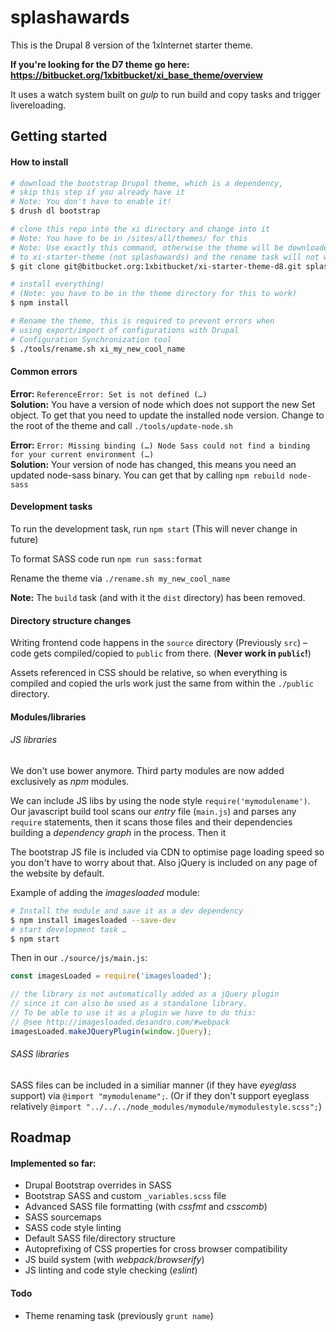 # splashawards

This is the Drupal 8 version of the 1xInternet starter theme.

**If you're looking for the D7 theme go here: https://bitbucket.org/1xbitbucket/xi_base_theme/overview**

It uses a watch system built on _gulp_ to run build and copy tasks and trigger livereloading.

## Getting started

#### How to install

```bash
# download the bootstrap Drupal theme, which is a dependency,
# skip this step if you already have it
# Note: You don't have to enable it!
$ drush dl bootstrap

# clone this repo into the xi directory and change into it
# Note: You have to be in /sites/all/themes/ for this
# Note: Use exactly this command, otherwise the theme will be downloaded
# to xi-starter-theme (not splashawards) and the rename task will not work
$ git clone git@bitbucket.org:1xbitbucket/xi-starter-theme-d8.git splashawards && cd splashawards

# install everything!
# (Note: you have to be in the theme directory for this to work)
$ npm install

# Rename the theme, this is required to prevent errors when
# using export/import of configurations with Drupal
# Configuration Synchronization tool
$ ./tools/rename.sh xi_my_new_cool_name
```


#### Common errors

**Error:** `ReferenceError: Set is not defined (…)`  
**Solution:** You have a version of node which does not support the new Set object. To get that you need to update the installed node version. Change to the root of the theme and call `./tools/update-node.sh`

**Error:** `Error: Missing binding (…) Node Sass could not find a binding for your current environment (…)`  
**Solution:** Your version of node has changed, this means you need an updated node-sass binary. You can get that by calling `npm rebuild node-sass`

#### Development tasks

To run the development task, run `npm start` (This will never change in future)

To format SASS code run `npm run sass:format`

Rename the theme via `./rename.sh my_new_cool_name`

**Note:** The `build` task (and with it the `dist` directory) has been removed.


#### Directory structure changes

Writing frontend code happens in the `source` directory (Previously `src`) – code gets compiled/copied to `public` from there. (__Never work in `public`!__)

Assets referenced in CSS should be relative, so when everything is compiled and copied the urls work just the same from within the `./public` directory.

#### Modules/libraries

###### JS libraries
We don't use bower anymore. Third party modules are now added exclusively as _npm_ modules.

We can include JS libs by using the node style `require('mymodulename')`. Our javascript build tool scans our _entry_ file (`main.js`) and parses any `require` statements, then it scans those files and their dependencies building a _dependency graph_ in the process. Then it

The bootstrap JS file is included via CDN to optimise page loading speed so you don't have to worry about that. Also jQuery is included on any page of the website by default.

Example of adding the _imagesloaded_ module:
```bash
# Install the module and save it as a dev dependency
$ npm install imagesloaded --save-dev
# start development task …
$ npm start
```

Then in our `./source/js/main.js`:
```javascript
const imagesLoaded = require('imagesloaded');

// the library is not automatically added as a jQuery plugin
// since it can also be used as a standalone library.
// To be able to use it as a plugin we have to do this:
// @see http://imagesloaded.desandro.com/#webpack
imagesLoaded.makeJQueryPlugin(window.jQuery);
```

###### SASS libraries
SASS files can be included in a similiar manner (if they have _eyeglass_ support) via `@import "mymodulename";`. (Or if they don't support eyeglass relatively `@import "../../../node_modules/mymodule/mymodulestyle.scss";`)



## Roadmap

#### Implemented so far:

* Drupal Bootstrap overrides in SASS
* Bootstrap SASS and custom `_variables.scss` file
* Advanced SASS file formatting (with _cssfmt_ and _csscomb_)
* SASS sourcemaps
* SASS code style linting
* Default SASS file/directory structure
* Autoprefixing of CSS properties for cross browser compatibility
* JS build system (with _webpack_/_browserify_)
* JS linting and code style checking (_eslint_)

#### Todo

* Theme renaming task (previously `grunt name`)
